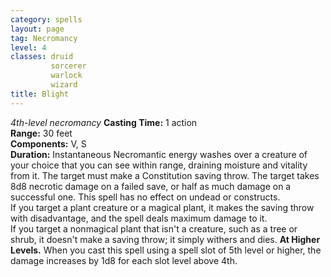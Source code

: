 ```yaml
---
category: spells
layout: page
tag: Necromancy
level: 4
classes: druid
         sorcerer
         warlock
         wizard
title: Blight 
---
```

_4th-level necromancy_ 
**Casting Time:** 1 action   
**Range:** 30 feet   
**Components:** V, S   
**Duration:** Instantaneous 
Necromantic energy washes over a creature of your choice that you can see within range, draining moisture and vitality from it. The target must make a Constitution saving throw. The target takes 8d8 necrotic damage on a failed save, or half as much damage on a successful one. This spell has no effect on undead or constructs.    
If you target a plant creature or a magical plant, it makes the saving throw with disadvantage, and the spell deals maximum damage to it.    
If you target a nonmagical plant that isn't a creature, such as a tree or shrub, it doesn't make a saving throw; it simply withers and dies. 
**At Higher Levels.** When you cast this spell using a spell slot of 5th level or higher, the damage increases by 1d8 for each slot level above 4th. 
